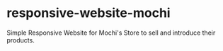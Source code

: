 # responsive-website-mochi
Simple Responsive Website for Mochi's Store to sell and introduce their products.
